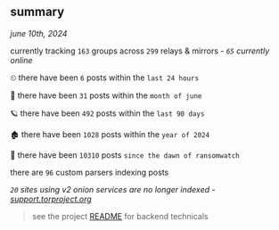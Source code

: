 
## summary
_june 10th, 2024_

currently tracking `163` groups across `299` relays & mirrors - _`65` currently online_

⏲ there have been `6` posts within the `last 24 hours`

🦈 there have been `31` posts within the `month of june`

🪐 there have been `492` posts within the `last 90 days`

🏚 there have been `1028` posts within the `year of 2024`

🦕 there have been `10310` posts `since the dawn of ransomwatch`

there are `96` custom parsers indexing posts

_`20` sites using v2 onion services are no longer indexed - [support.torproject.org](https://support.torproject.org/onionservices/v2-deprecation/)_

> see the project [README](https://github.com/joshhighet/ransomwatch#ransomwatch--) for backend technicals
